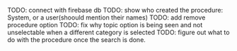 TODO: connect with firebase db
TODO: show who created the procedure: System, or a user(shoould mention their names)
TODO: add remove procedure option
TODO: fix why topic option is being seen and not unselectable when a different category is selected
TODO: figure out what to do with the procedure once the search is done.

